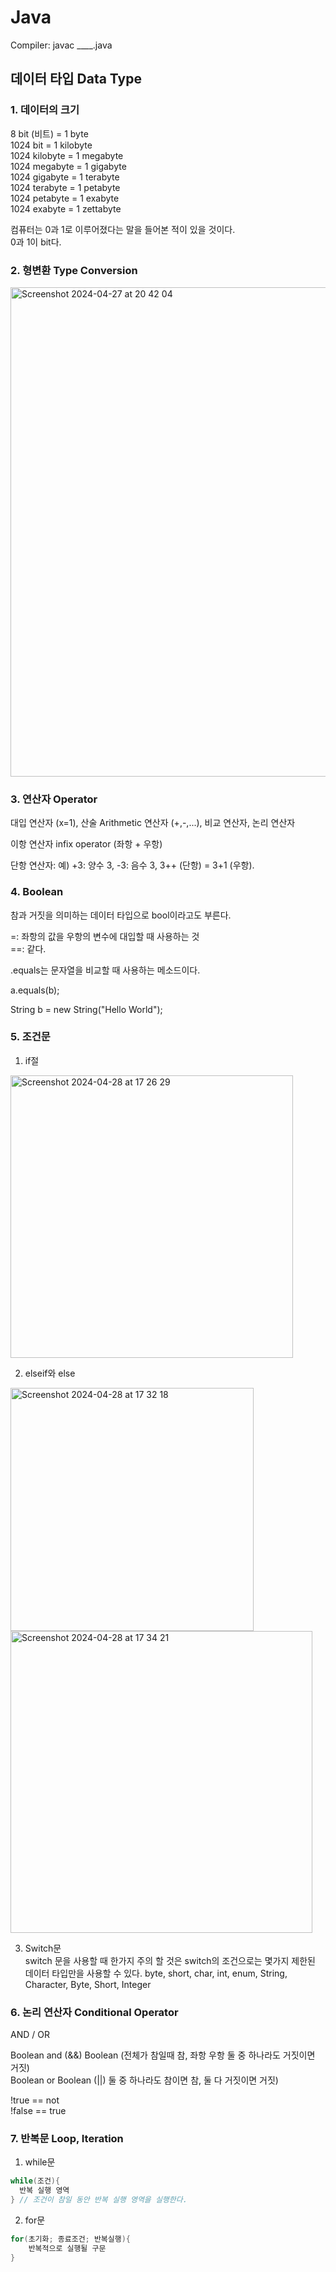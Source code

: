 # Java
Compiler: javac ____.java

## 데이터 타입 Data Type
### 1. 데이터의 크기

8 bit (비트) = 1 byte <br>
1024 bit = 1 kilobyte <br>
1024 kilobyte = 1 megabyte <br>
1024 megabyte = 1 gigabyte <br>
1024 gigabyte = 1 terabyte <br>
1024 terabyte = 1 petabyte <br>
1024 petabyte = 1 exabyte <br>
1024 exabyte = 1 zettabyte <br>

컴퓨터는 0과 1로 이루어졌다는 말을 들어본 적이 있을 것이다. <br>
0과 1이 bit다.

### 2. 형변환 Type Conversion
<img width="783" alt="Screenshot 2024-04-27 at 20 42 04" src="https://github.com/CSSjieun/Data-Structure/assets/152406885/d4f7d45b-9f69-45cd-8264-86beebdd3258">

### 3. 연산자 Operator
대입 연산자 (x=1), 산술 Arithmetic 연산자 (+,-,...), 비교 연산자, 논리 연산자

이항 연산자 infix operator (좌항 + 우항)

단항 연산자: 예) +3: 양수 3, -3: 음수 3, 3++ (단항) = 3+1 (우항).

### 4. Boolean
참과 거짓을 의미하는 데이터 타입으로 bool이라고도 부른다. 

=: 좌항의 값을 우항의 변수에 대입할 때 사용하는 것 <br>
==: 같다.

.equals는 문자열을 비교할 때 사용하는 메소드이다.

a.equals(b);

String b = new String("Hello World");

### 5. 조건문 
1. if절
<img width="452" alt="Screenshot 2024-04-28 at 17 26 29" src="https://github.com/CSSjieun/Data-Structure/assets/152406885/cbf1fd0e-db63-4c23-9e0f-cf84e7faae13">

2. elseif와 else
<img width="389" alt="Screenshot 2024-04-28 at 17 32 18" src="https://github.com/CSSjieun/Data-Structure/assets/152406885/b515866e-c35e-4712-9edb-246254c3d505">

<img width="483" alt="Screenshot 2024-04-28 at 17 34 21" src="https://github.com/CSSjieun/Data-Structure/assets/152406885/2f57c649-95a8-49b1-b123-e766102046b8">

3. Switch문 <br>
switch 문을 사용할 때 한가지 주의 할 것은 switch의 조건으로는 몇가지 제한된 데이터 타입만을 사용할 수 있다. byte, short, char, int, enum, String, Character, Byte, Short, Integer

### 6. 논리 연산자 Conditional Operator
AND / OR

Boolean and (&&) Boolean (전체가 참일때 참, 좌항 우항 둘 중 하나라도 거짓이면 거짓) <br>
Boolean or  Boolean (||) 둘 중 하나라도 참이면 참, 둘 다 거짓이면 거짓)


!true == not <br>
!false == true

### 7. 반복문 Loop, Iteration
1. while문 <br>
```java
while(조건){
  반복 실행 영역
} // 조건이 참일 동안 반복 실행 영역을 실행한다.
```

2. for문 <br>
```java
for(초기화; 종료조건; 반복실행){
    반복적으로 실행될 구문
}
```






